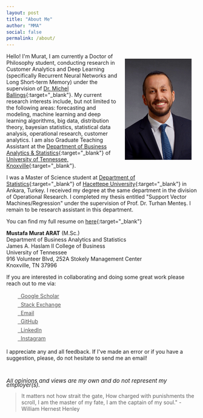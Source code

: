 ```yaml
---
layout: post
title: "About Me"
author: "MMA"
social: false
permalink: /about/
---
```


<center>
<img src="/assets/2017-09-03-23.35.54.jpg" alt="MMA" align="right" style="width: 35%; height: 35%; margin:15px">
</center> 

Hello! I'm Murat, I am currently a Doctor of Philosophy student, conducting research in Customer Analytics and Deep Learning (specifically Recurrent Neural Networks and Long Short-term Memory) under the supervision of [Dr. Michel Ballings](http://ballings.co/){:target="_blank"}. My current research interests include, but not limited to the following areas: forecasting and modeling, machine learning and deep learning algorithms, big data, distribution theory, bayesian statistics, statistical data analysis, operational research, customer analytics. I am also Graduate Teaching Assistant at the [Department of Business Analytics & Statistics](https://haslam.utk.edu/business-analytics-statistics){:target="_blank"} of [University of Tennessee, Knoxville](https://www.utk.edu/){:target="_blank"}.

I was a Master of Science student at [Department of Statistics](http://www.stat.hacettepe.edu.tr/){:target="_blank"} of [Hacettepe University](https://www.hacettepe.edu.tr/){:target="_blank"} in Ankara, Turkey. I received my degree at the same department in the division of Operational Research. I completed my thesis entitled "Support Vector Machines/Regression" under the supervision of Prof. Dr. Turhan Menteş. I remain to be research assistant in this department. 

You can find my full resume on [here](https://github.com/mmuratarat/MMA-CV/blob/master/resume.pdf){:target="_blank"}

**Mustafa Murat ARAT** (M.Sc.)<br>
Department of Business Analytics and Statistics<br>
James A. Haslam II College of Business<br>
University of Tennessee<br>
916 Volunteer Blvd, 252A Stokely Management Center<br>
Knoxville, TN 37996<br>

If you are interested in collaborating and doing some great work please reach out to me via:

<div class="contact-buttons" style="line-height:160%;margin-left:30px;margin-top:10px">
<p>
<a href="https://scholar.google.com/citations?user=TnkvSpsAAAAJ" target="_blank" style="color:#515151;"><i class="fa fa-graduation-cap"></i> &nbsp; Google Scholar<br></a> 
 <a href="https://stackexchange.com/users/1720655/mustafa-murat-arat" target="_blank" style="color:#515151;"><i class="fa fa-stack-exchange"></i> &nbsp; Stack Exchange<br></a> 
<a href="mailto:arat.murat@gmail.com" target="_blank" style="color:#515151;"><i class="fa fa-envelope" style="font-size:1em"></i> &nbsp; Email<br></a> 
<a href="https://github.com/mmuratarat" target="_blank" style="color:#515151;"><i class="fa fa-github" style="font-size:1em"></i> &nbsp; GitHub<br></a> 
<a href="https://www.linkedin.com/in/mmuratarat/" target="_blank" style="color:#515151;"><i class="fa fa-linkedin" style="font-size:1em"></i> &nbsp; LinkedIn<br></a>
 <a href="https://www.instagram.com/mustafamuratarat/" target="_blank" style="color:#515151;"><i class="fa fa-instagram" style="font-size:1em"></i> &nbsp; Instagram<br></a>
</p>
</div>

I appreciate any and all feedback. If I've made an error or if you have a suggestion, please, do not hesitate to send me an email!

<br>
<P CLASS="footnote" style="line-height:0.75; font-size:15px">
<i class="fa fa-asterisk" style="font-size:1em"></i> <i>All opinions and views are my own and do not represent my employer(s).</i>
</P>


<blockquote> It matters not how strait the gate, How charged with punishments the scroll, I am the master of my fate, I am the captain of my soul." - William Hernest Henley</blockquote>
